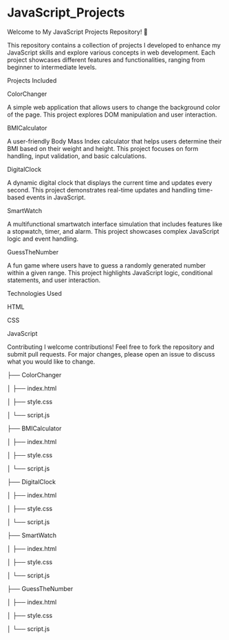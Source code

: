 # JavaScript_Projects

Welcome to My JavaScript Projects Repository! 🚀

This repository contains a collection of projects I developed to enhance my JavaScript skills and explore various concepts in web development. Each project showcases different features and functionalities, ranging from beginner to intermediate levels.

Projects Included 

ColorChanger 

A simple web application that allows users to change the background color of the page. This project explores DOM manipulation and user interaction.

BMICalculator

A user-friendly Body Mass Index calculator that helps users determine their BMI based on their weight and height. This project focuses on form handling, input validation, and basic calculations.

DigitalClock

A dynamic digital clock that displays the current time and updates every second. This project demonstrates real-time updates and handling time-based events in JavaScript.

SmartWatch

A multifunctional smartwatch interface simulation that includes features like a stopwatch, timer, and alarm. This project showcases complex JavaScript logic and event handling.

GuessTheNumber

A fun game where users have to guess a randomly generated number within a given range. This project highlights JavaScript logic, conditional statements, and user interaction.

Technologies Used

HTML

CSS

JavaScript

Contributing
I welcome contributions! Feel free to fork the repository and submit pull requests. For major changes, please open an issue to discuss what you would like to change.

├── ColorChanger

│   ├── index.html

│   ├── style.css

│   └── script.js

├── BMICalculator

│   ├── index.html

│   ├── style.css

│   └── script.js

├── DigitalClock

│   ├── index.html

│   ├── style.css

│   └── script.js

├── SmartWatch

│   ├── index.html

│   ├── style.css

│   └── script.js

├── GuessTheNumber

│   ├── index.html

│   ├── style.css

│   └── script.js

